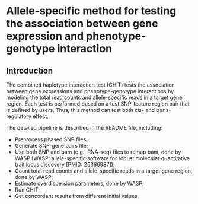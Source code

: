 # Allele-specific method for testing the association between gene expression and phenotype-genotype interaction

## Introduction
The combined haplotype interaction test (CHIT) tests the association between gene expressions and phenotype-genotype interactions by modeling the total read counts and allele-specific reads in a target gene region. Each test is performed based on a test SNP-feature region pair that is defined by users. Thus, this method can test both cis- and trans-regulatory effect.

The detailed pipeline is described in the README file, including:
* Preprocess phased SNP files;
* Generate SNP-gene pairs file;
* Use both SNP and bam (e.g., RNA-seq) files to remap bam, done by WASP (WASP: allele-specific software for robust molecular quantitative trait locus discovery [PMID: 26366987]);
* Count total read counts and allele-specific reads in a target gene region, done by WASP;
* Estimate overdispersion parameters, done by WASP;
* Run CHIT;
* Get concordant results from different initial values.
